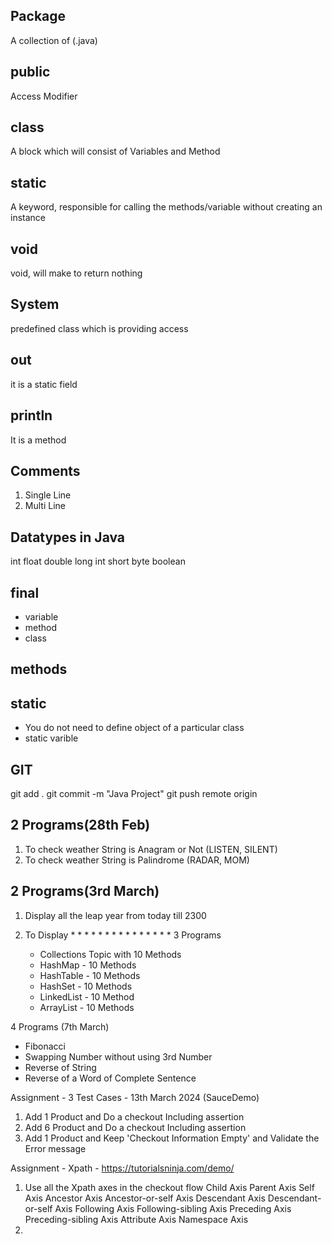 Package
-------
A collection of (.java)

public 
------
Access Modifier

class
-----
A block which will consist of Variables and Method

static
------
A keyword, responsible for calling the methods/variable without
creating an instance

void
----
void, will make to return nothing

System
------
predefined class which is providing access 

out
---
it is a static field

println
-------
It is a method

Comments
--------
1. Single Line
2. Multi Line

Datatypes in Java
-----------------

int
float
double
long
int
short
byte
boolean

final
-----
 - variable
 - method 
 - class

methods
-------



static
------
- You do not need to define object of a particular class
- static varible


GIT
---
git add .
git commit -m "Java Project"
git push remote origin

2 Programs(28th Feb)
-------------------

1. To check weather String is Anagram or Not (LISTEN, SILENT)
2. To check weather String is Palindrome (RADAR, MOM)


2 Programs(3rd March)
--------------------
1. Display all the leap year from today till 2300

2. To Display 
        * * * * *
        * * * *
        * * * 
        * *
        * 
3 Programs
   - Collections Topic with 10 Methods
   - HashMap - 10 Methods
   - HashTable - 10 Methods
   - HashSet - 10 Methods
   - LinkedList - 10 Method
   - ArrayList - 10 Methods

4 Programs (7th March)
   - Fibonacci
   - Swapping Number without using 3rd Number
   - Reverse of String
   - Reverse of a Word of Complete Sentence

Assignment - 3 Test Cases - 13th March 2024 (SauceDemo)
1. Add 1 Product and Do a checkout Including assertion
2. Add 6 Product and Do a checkout Including assertion
3. Add 1 Product and Keep 'Checkout Information Empty' and Validate the Error message

Assignment - Xpath - https://tutorialsninja.com/demo/
1. Use all the Xpath axes in the checkout flow
   Child Axis
   Parent Axis
   Self Axis
   Ancestor Axis
   Ancestor-or-self Axis
   Descendant Axis
   Descendant-or-self Axis
   Following Axis
   Following-sibling Axis
   Preceding Axis
   Preceding-sibling Axis
   Attribute Axis
   Namespace Axis
2. 
